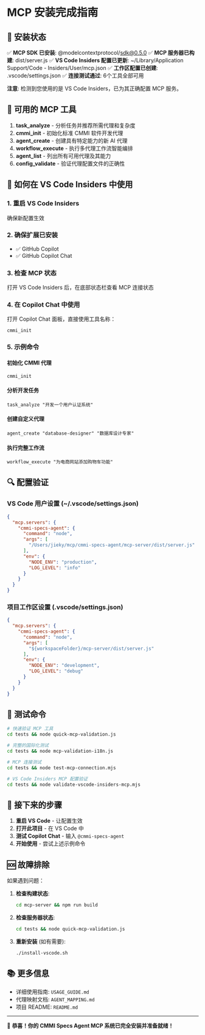 # MCP 安装完成指南

## 🎉 安装状态
✅ **MCP SDK 已安装**: @modelcontextprotocol/sdk@0.5.0
✅ **MCP 服务器已构建**: dist/server.js 
✅ **VS Code Insiders 配置已更新**: ~/Library/Application Support/Code - Insiders/User/mcp.json
✅ **工作区配置已创建**: .vscode/settings.json
✅ **连接测试通过**: 6个工具全部可用

**注意**: 检测到您使用的是 VS Code Insiders，已为其正确配置 MCP 服务。

## 🔧 可用的 MCP 工具

1. **task_analyze** - 分析任务并推荐所需代理和复杂度
2. **cmmi_init** - 初始化标准 CMMI 软件开发代理
3. **agent_create** - 创建具有特定能力的新 AI 代理
4. **workflow_execute** - 执行多代理工作流智能编排
5. **agent_list** - 列出所有可用代理及其能力
6. **config_validate** - 验证代理配置文件的正确性

## 🚀 如何在 VS Code Insiders 中使用

### 1. 重启 VS Code Insiders
确保新配置生效

### 2. 确保扩展已安装
- ✅ GitHub Copilot
- ✅ GitHub Copilot Chat

### 3. 检查 MCP 状态
打开 VS Code Insiders 后，在底部状态栏查看 MCP 连接状态

### 4. 在 Copilot Chat 中使用
打开 Copilot Chat 面板，直接使用工具名称：
```
cmmi_init
```

### 5. 示例命令

#### 初始化 CMMI 代理
```
cmmi_init
```

#### 分析开发任务
```
task_analyze "开发一个用户认证系统"
```

#### 创建自定义代理
```
agent_create "database-designer" "数据库设计专家"
```

#### 执行完整工作流
```
workflow_execute "为电商网站添加购物车功能"
```

## 🔍 配置验证

### VS Code 用户设置 (~/.vscode/settings.json)
```json
{
  "mcp.servers": {
    "cmmi-specs-agent": {
      "command": "node",
      "args": [
        "/Users/jieky/mcp/cmmi-specs-agent/mcp-server/dist/server.js"
      ],
      "env": {
        "NODE_ENV": "production",
        "LOG_LEVEL": "info"
      }
    }
  }
}
```

### 项目工作区设置 (.vscode/settings.json)
```json
{
  "mcp.servers": {
    "cmmi-specs-agent": {
      "command": "node",
      "args": [
        "${workspaceFolder}/mcp-server/dist/server.js"
      ],
      "env": {
        "NODE_ENV": "development",
        "LOG_LEVEL": "debug"
      }
    }
  }
}
```

## 🧪 测试命令

```bash
# 快速验证 MCP 工具
cd tests && node quick-mcp-validation.js

# 完整的国际化测试
cd tests && node mcp-validation-i18n.js

# MCP 连接测试
cd tests && node test-mcp-connection.mjs

# VS Code Insiders MCP 配置验证
cd tests && node validate-vscode-insiders-mcp.mjs
```

## 🎯 接下来的步骤

1. **重启 VS Code** - 让配置生效
2. **打开此项目** - 在 VS Code 中
3. **测试 Copilot Chat** - 输入 `@cmmi-specs-agent` 
4. **开始使用** - 尝试上述示例命令

## 🆘 故障排除

如果遇到问题：

1. **检查构建状态**:
   ```bash
   cd mcp-server && npm run build
   ```

2. **检查服务器状态**:
   ```bash
   cd tests && node quick-mcp-validation.js
   ```

3. **重新安装** (如有需要):
   ```bash
   ./install-vscode.sh
   ```

## 📚 更多信息

- 详细使用指南: `USAGE_GUIDE.md`
- 代理映射文档: `AGENT_MAPPING.md`
- 项目 README: `README.md`

---
🎉 **恭喜！你的 CMMI Specs Agent MCP 系统已完全安装并准备就绪！**
